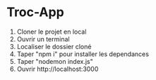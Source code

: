 # Troc-App
<!-- Etapes pour executer l'application -->

1. Cloner le projet en local
2. Ouvrir un terminal
3. Localiser le dossier cloné
4. Taper "npm i" pour installer les dependances 
5. Taper "nodemon index.js"
6. Ouvrir http://localhost:3000
